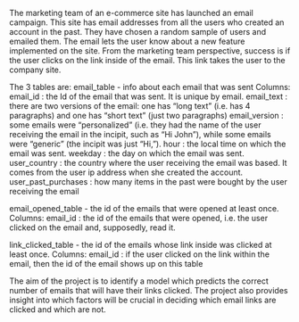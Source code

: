 The marketing team of an e-commerce site has launched an email campaign. This site has email addresses from all the users who created an account in the past.
They have chosen a random sample of users and emailed them. The email lets the user know about a new feature implemented on the site. From the marketing team perspective, success is if the user clicks on the link inside of the email. This link takes the user to the company site.



The 3 tables are:
email_table - info about each email that was sent
Columns:
email_id : the Id of the email that was sent. It is unique by email.
email_text : there are two versions of the email: one has “long text” (i.e. has 4 paragraphs) and one has “short text” (just two paragraphs)
email_version : some emails were “personalized” (i.e. they had the name of the user receiving the email in the incipit, such as “Hi John”), while some emails were “generic” (the incipit was just “Hi,”).
hour : the local time on which the email was sent.
weekday : the day on which the email was sent.
user_country : the country where the user receiving the email was based. It comes from the user ip address when she created the account.
user_past_purchases : how many items in the past were bought by the user receiving the email

email_opened_table - the id of the emails that were opened at least once.
Columns:
email_id : the id of the emails that were opened, i.e. the user clicked on the email and, supposedly, read it.

link_clicked_table - the id of the emails whose link inside was clicked at least once.
Columns:
email_id : if the user clicked on the link within the email, then the id of the email shows up on this table


The aim of the project is to identify a model which predicts the correct number of emails that will have their links clicked. The project also provides insight into which factors will be crucial in deciding which email links are clicked and which are not.